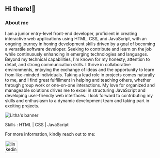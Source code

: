 ## Hi there!👋
### About me
I am a junior entry-level front-end developer, proficient in creating interactive web applications using HTML, CSS, and JavaScript, with an ongoing journey in honing development skills driven by a goal of becoming a versatile software developer. Seeking to contribute and learn on the job while continuously enhancing in emerging technologies and languages.
Beyond my technical capabilities, I'm known for my honesty, attention to detail, and strong communication skills. I thrive in collaborative environments, enjoying the exchange of ideas and the opportunity to learn from like-minded individuals. Taking a lead role in projects comes naturally to me, and I find great fulfillment in helping and teaching others, whether through group work or one-on-one interactions.
My love for organized and manageable solutions drives me to excel in structuring JavaScript and developing user-friendly web interfaces. I look forward to contributing my skills and enthusiasm to a dynamic development team and taking part in exciting projects.




![Litha's banner](https://github.com/LithaMangeni/LithaMangeni/assets/137231357/2d6958ce-768f-4580-b439-cf3accf96bd1)

Skills : HTML | CSS | JavaScript


For more information, kindly reach out to me:


[<img src='https://cdn.jsdelivr.net/npm/simple-icons@3.0.1/icons/linkedin.svg' alt='linkedin' height='40'>](https://www.linkedin.com/in/https://www.linkedin.com/in/litha-mangeni)  









